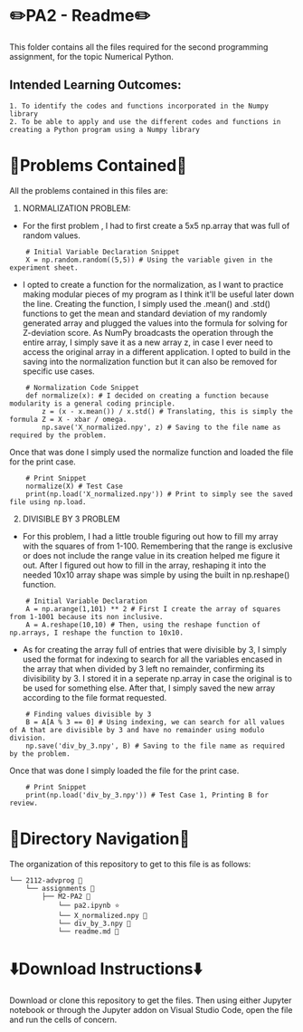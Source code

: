  # ✏️PA2 - Readme✏️

This folder contains all the files required for the second programming assignment, for the topic Numerical Python.

## Intended Learning Outcomes:
    1. To identify the codes and functions incorporated in the Numpy library
    2. To be able to apply and use the different codes and functions in creating a Python program using a Numpy library
    
# 📄Problems Contained📄
All the problems contained in this files are:
1. NORMALIZATION PROBLEM:
- For the first problem , I had to first create a 5x5 np.array that was full of random values.
```
    # Initial Variable Declaration Snippet
    X = np.random.random((5,5)) # Using the variable given in the experiment sheet.
```
- I opted to create a function for the normalization, as I want to practice making modular pieces of my program as I think it'll be useful later down the line. Creating the function, I simply used the .mean() and .std() functions to get the mean and standard deviation of my randomly generated array and plugged the values into the formula for solving for Z-deviation score. As NumPy broadcasts the operation through the entire array, I simply save it as a new array z, in case I ever need to access the original array in a different application. I opted to build in the saving into the normalization function but it can also be removed for specific use cases.
```
    # Normalization Code Snippet
    def normalize(x): # I decided on creating a function because modularity is a general coding principle.
        z = (x - x.mean()) / x.std() # Translating, this is simply the formula Z = X - xbar / omega.
        np.save('X_normalized.npy', z) # Saving to the file name as required by the problem.
```
Once that was done I simply used the normalize function and loaded the file for the print case.
```
    # Print Snippet
    normalize(X) # Test Case
    print(np.load('X_normalized.npy')) # Print to simply see the saved file using np.load.
```
2. DIVISIBLE BY 3 PROBLEM
- For this problem, I had a little trouble figuring out how to fill my array with the squares of from 1-100. Remembering that the range is exclusive or does not include the range value in its creation helped me figure it out. After I figured out how to fill in the array, reshaping it into the needed 10x10 array shape was simple by using the built in np.reshape() function.
```
    # Initial Variable Declaration
    A = np.arange(1,101) ** 2 # First I create the array of squares from 1-1001 because its non inclusive.
    A = A.reshape(10,10) # Then, using the reshape function of np.arrays, I reshape the function to 10x10.
```

- As for creating the array full of entries that were divisible by 3, I simply used the format for indexing to search for all the variables encased in the array that when divided by 3 left no remainder, confirming its divisibility by 3. I stored it in a seperate np.array in case the original is to be used for something else. After that, I simply saved the new array according to the file format requested.
```
    # Finding values divisible by 3
    B = A[A % 3 == 0] # Using indexing, we can search for all values of A that are divisible by 3 and have no remainder using modulo division.
    np.save('div_by_3.npy', B) # Saving to the file name as required by the problem.
```
Once that was done I simply loaded the file for the print case.
```
    # Print Snippet
    print(np.load('div_by_3.npy')) # Test Case 1, Printing B for review.
```

# 📁Directory Navigation📁
The organization of this repository to get to this file is as follows:
```
└── 2112-advprog 📂
    └── assignments 📄
        ├── M2-PA2 🐍
            └── pa2.ipynb ⭐
            └── X_normalized.npy 📄
            └── div_by_3.npy 📄
            └── readme.md 📖
```

# ⬇️Download Instructions⬇️
Download or clone this repository to get the files. Then using either Jupyter notebook or through the Jupyter addon on Visual Studio Code, open the file and run the cells of concern.


